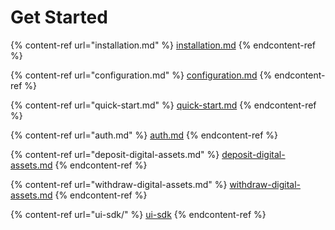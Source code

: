 # Get Started

{% content-ref url="installation.md" %}
[installation.md](installation.md)
{% endcontent-ref %}

{% content-ref url="configuration.md" %}
[configuration.md](configuration.md)
{% endcontent-ref %}

{% content-ref url="quick-start.md" %}
[quick-start.md](quick-start.md)
{% endcontent-ref %}

{% content-ref url="auth.md" %}
[auth.md](auth.md)
{% endcontent-ref %}

{% content-ref url="deposit-digital-assets.md" %}
[deposit-digital-assets.md](deposit-digital-assets.md)
{% endcontent-ref %}

{% content-ref url="withdraw-digital-assets.md" %}
[withdraw-digital-assets.md](withdraw-digital-assets.md)
{% endcontent-ref %}

{% content-ref url="ui-sdk/" %}
[ui-sdk](ui-sdk/)
{% endcontent-ref %}
